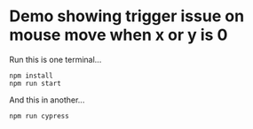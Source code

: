 # Demo showing trigger issue on mouse move when x or y is 0

Run this is one terminal...

```
npm install
npm run start
```

And this in another...

```
npm run cypress
```